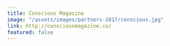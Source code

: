 ```yaml
---
title: Conscious Magazine
image: "/assets/images/partners-2017/conscious.jpg"
link: http://consciousmagazine.co/
featured: false
---
```


